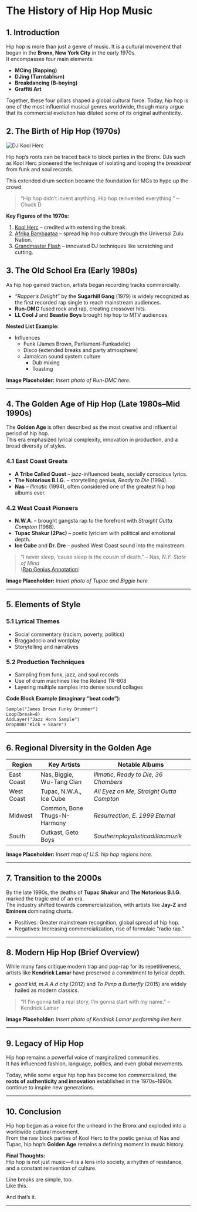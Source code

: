 # The History of Hip Hop Music  

## 1. Introduction  
Hip hop is more than just a genre of music. It is a cultural movement that began in the **Bronx, New York City** in the early 1970s.  
It encompasses four main elements:  
- **MCing (Rapping)**  
- **DJing (Turntablism)**  
- **Breakdancing (B-boying)**  
- **Graffiti Art**  

Together, these four pillars shaped a global cultural force. Today, hip hop is one of the most influential musical genres worldwide, though many argue that its commercial evolution has diluted some of its original authenticity.  

## 2. The Birth of Hip Hop (1970s)

![DJ Kool Herc](https://i.imgur.com/weXCosl.jpg)

Hip hop’s roots can be traced back to block parties in the Bronx. DJs such as Kool Herc pioneered the technique of isolating and looping the *breakbeat* from funk and soul records.  

This extended drum section became the foundation for MCs to hype up the crowd.  

> “Hip hop didn’t invent anything. Hip hop reinvented everything.” – Chuck D 

**Key Figures of the 1970s:**  
1. [Kool Herc](https://youtu.be/10C-Q3NIlzU) – credited with extending the break.  
2. [Afrika Bambaataa](https://youtu.be/9J3lwZjHenA) – spread hip hop culture through the Universal Zulu Nation.  
3. [Grandmaster Flash](https://youtu.be/PobrSpMwKk4) – innovated DJ techniques like scratching and cutting.  

## 3. The Old School Era (Early 1980s)  

As hip hop gained traction, artists began recording tracks commercially.  
- *“Rapper’s Delight”* by the **Sugarhill Gang** (1979) is widely recognized as the first recorded rap single to reach mainstream audiences.  
- **Run-DMC** fused rock and rap, creating crossover hits.  
- **LL Cool J** and **Beastie Boys** brought hip hop to MTV audiences.  

**Nested List Example:**  
- Influences  
  - Funk (James Brown, Parliament-Funkadelic)  
  - Disco (extended breaks and party atmosphere)  
  - Jamaican sound system culture  
    - Dub mixing  
    - Toasting  

**Image Placeholder:** _Insert photo of Run-DMC here._  

---

## 4. The Golden Age of Hip Hop (Late 1980s–Mid 1990s)  

The **Golden Age** is often described as the most creative and influential period of hip hop.  
This era emphasized lyrical complexity, innovation in production, and a broad diversity of styles.  

### 4.1 East Coast Greats  
- **A Tribe Called Quest** – jazz-influenced beats, socially conscious lyrics.  
- **The Notorious B.I.G.** – storytelling genius, *Ready to Die* (1994).  
- **Nas** – *Illmatic* (1994), often considered one of the greatest hip hop albums ever.  

### 4.2 West Coast Pioneers  
- **N.W.A.** – brought gangsta rap to the forefront with *Straight Outta Compton* (1988).  
- **Tupac Shakur (2Pac)** – poetic lyricism with political and emotional depth.  
- **Ice Cube** and **Dr. Dre** – pushed West Coast sound into the mainstream.  

> “I never sleep, ’cause sleep is the cousin of death.” – Nas, *N.Y. State of Mind*  
([Rap Genius Annotation](https://genius.com/Nas-ny-state-of-mind-lyrics))  

**Image Placeholder:** _Insert photo of Tupac and Biggie here._  

---

## 5. Elements of Style  

### 5.1 Lyrical Themes  
- Social commentary (racism, poverty, politics)  
- Braggadocio and wordplay  
- Storytelling and narratives  

### 5.2 Production Techniques  
- Sampling from funk, jazz, and soul records  
- Use of drum machines like the Roland TR-808  
- Layering multiple samples into dense sound collages  

**Code Block Example (imaginary “beat code”):**  

```
Sample("James Brown Funky Drummer")
Loop(break=8)
AddLayer("Jazz Horn Sample")
Drop808("Kick + Snare")
```
---

## 6. Regional Diversity in the Golden Age  

| Region   | Key Artists            | Notable Albums                  |  
|----------|------------------------|---------------------------------|  
| East Coast | Nas, Biggie, Wu-Tang Clan | *Illmatic*, *Ready to Die*, *36 Chambers* |  
| West Coast | Tupac, N.W.A., Ice Cube | *All Eyez on Me*, *Straight Outta Compton* |  
| Midwest   | Common, Bone Thugs-N-Harmony | *Resurrection*, *E. 1999 Eternal* |  
| South     | Outkast, Geto Boys    | *Southernplayalisticadillacmuzik* |  

**Image Placeholder:** _Insert map of U.S. hip hop regions here._  

---

## 7. Transition to the 2000s  

By the late 1990s, the deaths of **Tupac Shakur** and **The Notorious B.I.G.** marked the tragic end of an era.  
The industry shifted towards commercialization, with artists like **Jay-Z** and **Eminem** dominating charts.  

- Positives: Greater mainstream recognition, global spread of hip hop.  
- Negatives: Increasing commercialization, rise of formulaic “radio rap.”  

---

## 8. Modern Hip Hop (Brief Overview)  

While many fans critique modern trap and pop-rap for its repetitiveness, artists like **Kendrick Lamar** have preserved a commitment to lyrical depth.  
- *good kid, m.A.A.d city* (2012) and *To Pimp a Butterfly* (2015) are widely hailed as modern classics.  

> “If I’m gonna tell a real story, I’m gonna start with my name.” – Kendrick Lamar  

**Image Placeholder:** _Insert photo of Kendrick Lamar performing live here._  

---

## 9. Legacy of Hip Hop  

Hip hop remains a powerful voice of marginalized communities.  
It has influenced fashion, language, politics, and even global movements.  

Today, while some argue hip hop has become too commercialized, the **roots of authenticity and innovation** established in the 1970s–1990s continue to inspire new generations.  

---

## 10. Conclusion  

Hip hop began as a voice for the unheard in the Bronx and exploded into a worldwide cultural movement.  
From the raw block parties of Kool Herc to the poetic genius of Nas and Tupac, hip hop’s **Golden Age** remains a defining moment in music history.  

**Final Thoughts:**  
Hip hop is not just music—it is a lens into society, a rhythm of resistance, and a constant reinvention of culture.  

Line breaks are simple, too.  
Like this.  

And that’s it.  

---  
